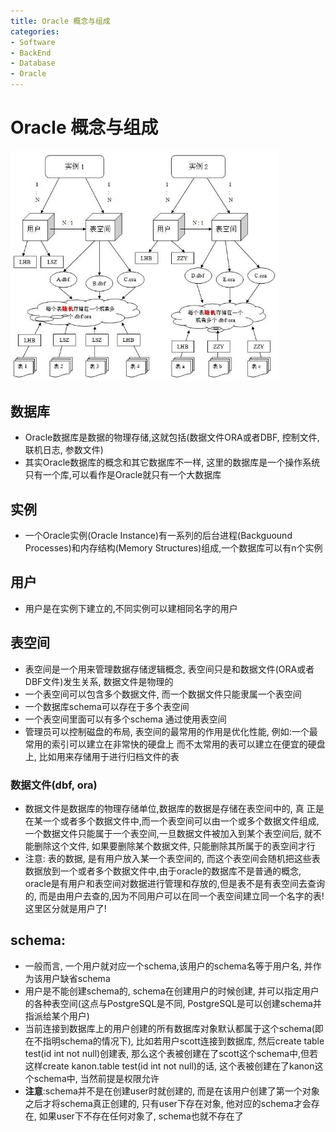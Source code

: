 ```yaml
---
title: Oracle 概念与组成
categories:
- Software
- BackEnd
- Database
- Oracle
---
```

# Oracle 概念与组成

<img src="https://raw.githubusercontent.com/LuShan123888/Files/main/Pictures/2020-12-10-1-3040817.jpeg" alt="img" style="zoom:67%;" />

## 数据库

-  Oracle数据库是数据的物理存储,这就包括(数据文件ORA或者DBF, 控制文件, 联机日志, 参数文件)
- 其实Oracle数据库的概念和其它数据库不一样, 这里的数据库是一个操作系统只有一个库,可以看作是Oracle就只有一个大数据库

## 实例

- 一个Oracle实例(Oracle Instance)有一系列的后台进程(Backguound Processes)和内存结构(Memory Structures)组成,一个数据库可以有n个实例

## 用户

- 用户是在实例下建立的,不同实例可以建相同名字的用户

##  表空间

- 表空间是一个用来管理数据存储逻辑概念, 表空间只是和数据文件(ORA或者DBF文件)发生关系, 数据文件是物理的
- 一个表空间可以包含多个数据文件, 而一个数据文件只能隶属一个表空间
- 一个数据库schema可以存在于多个表空间
- 一个表空间里面可以有多个schema 通过使用表空间
- 管理员可以控制磁盘的布局, 表空间的最常用的作用是优化性能,  例如:一个最常用的索引可以建立在非常快的硬盘上 而不太常用的表可以建立在便宜的硬盘上, 比如用来存储用于进行归档文件的表

### 数据文件(dbf, ora)

- 数据文件是数据库的物理存储单位,数据库的数据是存储在表空间中的, 真 正是在某一个或者多个数据文件中,而一个表空间可以由一个或多个数据文件组成, 一个数据文件只能属于一个表空间,一旦数据文件被加入到某个表空间后, 就不能删除这个文件, 如果要删除某个数据文件, 只能删除其所属于的表空间才行
- 注意: 表的数据, 是有用户放入某一个表空间的, 而这个表空间会随机把这些表数据放到一个或者多个数据文件中,由于oracle的数据库不是普通的概念, oracle是有用户和表空间对数据进行管理和存放的,但是表不是有表空间去查询的, 而是由用户去查的,因为不同用户可以在同一个表空间建立同一个名字的表!这里区分就是用户了!

## schema:

- 一般而言, 一个用户就对应一个schema,该用户的schema名等于用户名, 并作为该用户缺省schema
- 用户是不能创建schema的, schema在创建用户的时候创建, 并可以指定用户的各种表空间(这点与PostgreSQL是不同, PostgreSQL是可以创建schema并指派给某个用户)
- 当前连接到数据库上的用户创建的所有数据库对象默认都属于这个schema(即在不指明schema的情况下), 比如若用户scott连接到数据库, 然后create table test(id int not null)创建表, 那么这个表被创建在了scott这个schema中,但若这样create kanon.table test(id int not null)的话, 这个表被创建在了kanon这个schema中, 当然前提是权限允许
- **注意**:schema并不是在创建user时就创建的, 而是在该用户创建了第一个对象之后才将schema真正创建的, 只有user下存在对象, 他对应的schema才会存在, 如果user下不存在任何对象了, schema也就不存在了
